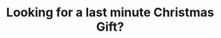 ---
title: Looking for a last minute Christmas Gift?
image: "https://googledrive.com/host/0B2YHeCssXjxzNGVKVjBockI3YXc/calendars.jpg"
link-label: "Learn More"
link: https://www.magnifiedjoy.com/personal/2015-artisan-photo-calendar-sale/
---